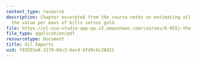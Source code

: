 ```yaml
---
content_type: resource
description: Chapter excerpted from the course notes on estimating oil imports and
  the value per mass of bills versus gold.
file: https://ol-ocw-studio-app-qa.s3.amazonaws.com/courses/6-055j-the-art-of-approximation-in-science-and-engineering-spring-2008/f92593a8317804c38ec4bfd9cbc28d21_feb08b.pdf
file_type: application/pdf
resourcetype: Document
title: Oil Imports
uid: f92593a8-3178-04c3-8ec4-bfd9cbc28d21
---
```

